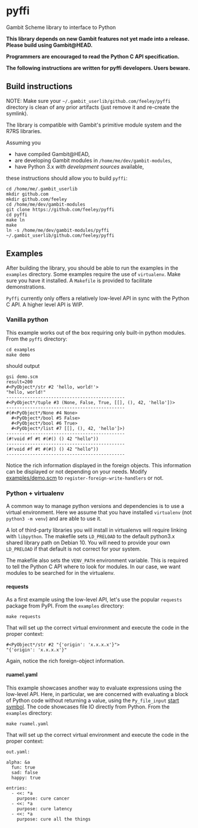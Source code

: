 # pyffi
Gambit Scheme library to interface to Python

**This library depends on new Gambit features not yet made into a release.
Please build using Gambit@HEAD.**

**Programmers are encouraged to read the Python C API specification.**

**The following instructions are written for pyffi developers. Users beware.**

## Build instructions

NOTE: Make sure your `~/.gambit_userlib/github.com/feeley/pyffi` directory is clean of any prior artifacts (just remove it and re-create the symlink).

The library is compatible with Gambit's primitive module system and the R7RS
libraries.

Assuming you
- have compiled Gambit@HEAD,
- are developing Gambit modules in `/home/me/dev/gambit-modules`,
- have Python 3.x _with development sources_ available,

these instructions should allow you to build `pyffi`:

```
cd /home/me/.gambit_userlib
mkdir github.com
mkdir github.com/feeley
cd /home/me/dev/gambit-modules
git clone https://github.com/feeley/pyffi
cd pyffi
make ln
make
ln -s /home/me/dev/gambit-modules/pyffi ~/.gambit_userlib/github.com/feeley/pyffi
```

## Examples

After building the library, you should be able to run the examples in the
`examples` directory. Some examples require the use of `virtualenv`. Make sure
you have it installed. A `Makefile` is provided to facilitate demonstrations.

`Pyffi` currently only offers a relatively low-level API in sync with the Python
C API. A higher level API is WIP.

### Vanilla python

This example works out of the box requiring only built-in python modules. From
the `pyffi` directory:

```
cd examples
make demo
```

should output

```
gsi demo.scm
result=200
#<PyObject*/str #2 'hello, world!'>
"hello, world!"
---------------------------------------------
#<PyObject*/tuple #3 (None, False, True, [[], (), 42, 'hello'])>
---------------------------------------------
#(#<PyObject*/None #4 None>
  #<PyObject*/bool #5 False>
  #<PyObject*/bool #6 True>
  #<PyObject*/list #7 [[], (), 42, 'hello']>)
---------------------------------------------
(#!void #f #t #(#() () 42 "hello"))
---------------------------------------------
(#!void #f #t #(#() () 42 "hello"))
---------------------------------------------
```

Notice the rich information displayed in the foreign objects. This information
can be displayed or not depending on your needs. Modify
[examples/demo.scm](examples/demo.scm) to `register-foreign-write-handlers` or
not.

### Python + virtualenv

A common way to manage python versions and dependencies is to use a virtual
environment. Here we assume that you have installed `virtualenv` (not `python3
-m venv`) and are able to use it.

A lot of third-party libraries you will install in virtualenvs will require
linking with `libpython`. The makefile sets `LD_PRELOAD` to the default
python3.x shared library path on Debian 10. You will need to provide your own
`LD_PRELOAD` if that default is not correct for your system.

The makefile also sets the `VENV_PATH` environment variable. This is required to
tell the Python C API where to look for modules. In our case, we want modules to
be searched for in the virtualenv.

#### requests

As a first example using the low-level API, let's use the popular `requests`
package from PyPI. From the `examples` directory:

```
make requests
```

That will set up the correct virtual environment and execute the code in the
proper context:

```
#<PyObject*/str #2 "{'origin': 'x.x.x.x'}">
"{'origin': 'x.x.x.x'}"
```

Again, notice the rich foreign-object information.

#### ruamel.yaml

This example showcases another way to evaluate expressions using the low-level
API. Here, in particular, we are concerned with evaluating a block of Python
code without returning a value, using the `Py_file_input` [start
symbol](https://docs.python.org/3/c-api/veryhigh.html). The code showcases file
IO directly from Python. From the `examples` directory:

```
make ruamel.yaml
```

That will set up the correct virtual environment and execute the code in the
proper context:

```
out.yaml:

alpha: &a
  fun: true
  sad: false
  happy: true

entries:
  - <<: *a
    purpose: cure cancer
  - <<: *a
    purpose: cure latency
  - <<: *a
    purpose: cure all the things
```
